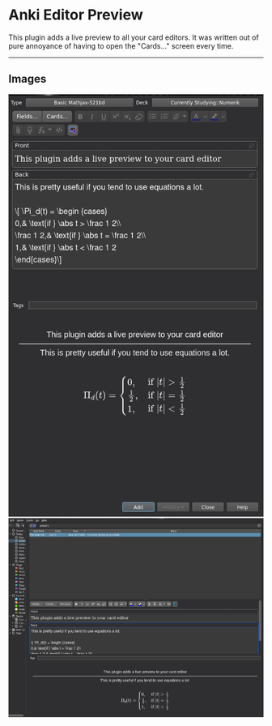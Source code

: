 # Anki Editor Preview

This plugin adds a live preview to all your card editors.
It was written out of pure annoyance of having to open the "Cards..." screen every time.

---
## Images

![AddCard Screen](assets/addcard.png)
![Browser Cards](assets/edit.png)
